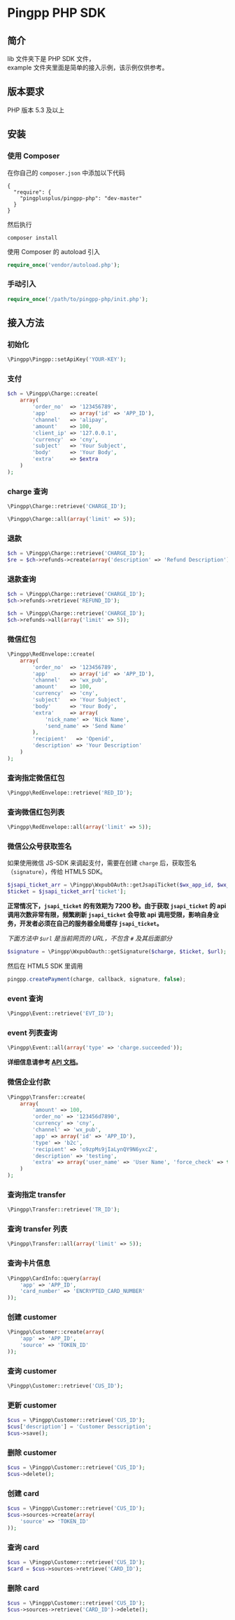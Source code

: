 Pingpp PHP SDK
=================
## 简介
lib 文件夹下是 PHP SDK 文件，<br>
example 文件夹里面是简单的接入示例，该示例仅供参考。

## 版本要求
PHP 版本 5.3 及以上

## 安装
### 使用 Composer
在你自己的 `composer.json` 中添加以下代码
```
{
  "require": {
    "pingplusplus/pingpp-php": "dev-master"
  }
}
```
然后执行
```
composer install
```
使用 Composer 的 autoload 引入
```php
require_once('vendor/autoload.php');
```
### 手动引入
``` php
require_once('/path/to/pingpp-php/init.php');
```

## 接入方法
### 初始化
```php
\Pingpp\Pingpp::setApiKey('YOUR-KEY');
```

### 支付
```php
$ch = \Pingpp\Charge::create(
    array(
        'order_no'  => '123456789',
        'app'       => array('id' => 'APP_ID'),
        'channel'   => 'alipay',
        'amount'    => 100,
        'client_ip' => '127.0.0.1',
        'currency'  => 'cny',
        'subject'   => 'Your Subject',
        'body'      => 'Your Body',
        'extra'     => $extra
    )
);
```

### charge 查询
```php
\Pingpp\Charge::retrieve('CHARGE_ID');
```

```php
\Pingpp\Charge::all(array('limit' => 5));
```

### 退款
``` php
$ch = \Pingpp\Charge::retrieve('CHARGE_ID');
$re = $ch->refunds->create(array('description' => 'Refund Description');
```

### 退款查询
```php
$ch = \Pingpp\Charge::retrieve('CHARGE_ID');
$ch->refunds->retrieve('REFUND_ID');
```


```php
$ch = \Pingpp\Charge::retrieve('CHARGE_ID');
$ch->refunds->all(array('limit' => 5));
```

### 微信红包
```php
\Pingpp\RedEnvelope::create(
    array(
        'order_no'  => '123456789',
        'app'       => array('id' => 'APP_ID'),
        'channel'   => 'wx_pub',
        'amount'    => 100,
        'currency'  => 'cny',
        'subject'   => 'Your Subject',
        'body'      => 'Your Body',
        'extra'     => array(
            'nick_name' => 'Nick Name',
            'send_name' => 'Send Name'
        ),
        'recipient'   => 'Openid',
        'description' => 'Your Description'
    )
);
```

### 查询指定微信红包
```php
\Pingpp\RedEnvelope::retrieve('RED_ID');
```

### 查询微信红包列表
```php
\Pingpp\RedEnvelope::all(array('limit' => 5));
```

### 微信公众号获取签名
如果使用微信 JS-SDK 来调起支付，需要在创建 `charge` 后，获取签名（`signature`），传给 HTML5 SDK。
```php
$jsapi_ticket_arr = \Pingpp\WxpubOAuth::getJsapiTicket($wx_app_id, $wx_app_secret);
$ticket = $jsapi_ticket_arr['ticket'];
```
**正常情况下，`jsapi_ticket` 的有效期为 7200 秒。由于获取 `jsapi_ticket` 的 api 调用次数非常有限，频繁刷新 `jsapi_ticket` 会导致 api 调用受限，影响自身业务，开发者必须在自己的服务器全局缓存 `jsapi_ticket`。**

_下面方法中 `$url` 是当前网页的 URL，不包含 `#` 及其后面部分_
```php
$signature = \Pingpp\WxpubOauth::getSignature($charge, $ticket, $url);
```
然后在 HTML5 SDK 里调用
```js
pingpp.createPayment(charge, callback, signature, false);
```


### event 查询

```php
\Pingpp\Event::retrieve('EVT_ID');
```

### event 列表查询
```php
\Pingpp\Event::all(array('type' => 'charge.succeeded'));
```
**详细信息请参考 [API 文档](https://pingxx.com/document/api?php)。**


### 微信企业付款
```php
\Pingpp\Transfer::create(
    array(
        'amount' => 100,
        'order_no' => '123456d7890',
        'currency' => 'cny',
        'channel' => 'wx_pub',
        'app' => array('id' => 'APP_ID'),
        'type' => 'b2c',
        'recipient' => 'o9zpMs9jIaLynQY9N6yxcZ',
        'description' => 'testing',
        'extra' => array('user_name' => 'User Name', 'force_check' => true)
    )
);
```

### 查询指定 transfer
```php
\Pingpp\Transfer::retrieve('TR_ID');
```

### 查询 transfer 列表
```php
\Pingpp\Transfer::all(array('limit' => 5));
```

### 查询卡片信息
```php
\Pingpp\CardInfo::query(array(
    'app' => 'APP_ID',
    'card_number' => 'ENCRYPTED_CARD_NUMBER'
));
```

### 创建 customer
```php
\Pingpp\Customer::create(array(
    'app' => 'APP_ID',
    'source' => 'TOKEN_ID'
));
```

### 查询 customer
```php
\Pingpp\Customer::retrieve('CUS_ID');
```

### 更新 customer
```php
$cus = \Pingpp\Customer::retrieve('CUS_ID');
$cus['description'] = 'Customer Desscription';
$cus->save();
```

### 删除 customer
```php
$cus = \Pingpp\Customer::retrieve('CUS_ID');
$cus->delete();
```

### 创建 card
```php
$cus = \Pingpp\Customer::retrieve('CUS_ID');
$cus->sources->create(array(
    'source' => 'TOKEN_ID'
));
```

### 查询 card
```php
$cus = \Pingpp\Customer::retrieve('CUS_ID');
$card = $cus->sources->retrieve('CARD_ID');
```

### 删除 card
```php
$cus = \Pingpp\Customer::retrieve('CUS_ID');
$cus->sources->retrieve('CARD_ID')->delete();
```